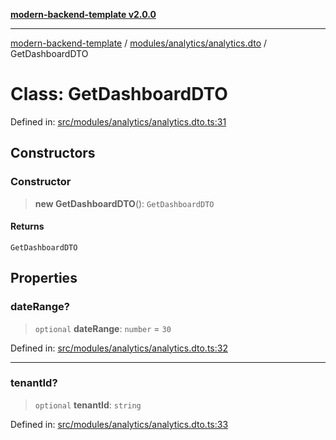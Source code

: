 [**modern-backend-template v2.0.0**](../../../../README.md)

***

[modern-backend-template](../../../../modules.md) / [modules/analytics/analytics.dto](../README.md) / GetDashboardDTO

# Class: GetDashboardDTO

Defined in: [src/modules/analytics/analytics.dto.ts:31](https://github.com/maemreyo/saas-4cus-nodejs/blob/1a77de11cd6eaefe66c31c7f5de281673fc25ce5/src/modules/analytics/analytics.dto.ts#L31)

## Constructors

### Constructor

> **new GetDashboardDTO**(): `GetDashboardDTO`

#### Returns

`GetDashboardDTO`

## Properties

### dateRange?

> `optional` **dateRange**: `number` = `30`

Defined in: [src/modules/analytics/analytics.dto.ts:32](https://github.com/maemreyo/saas-4cus-nodejs/blob/1a77de11cd6eaefe66c31c7f5de281673fc25ce5/src/modules/analytics/analytics.dto.ts#L32)

***

### tenantId?

> `optional` **tenantId**: `string`

Defined in: [src/modules/analytics/analytics.dto.ts:33](https://github.com/maemreyo/saas-4cus-nodejs/blob/1a77de11cd6eaefe66c31c7f5de281673fc25ce5/src/modules/analytics/analytics.dto.ts#L33)
